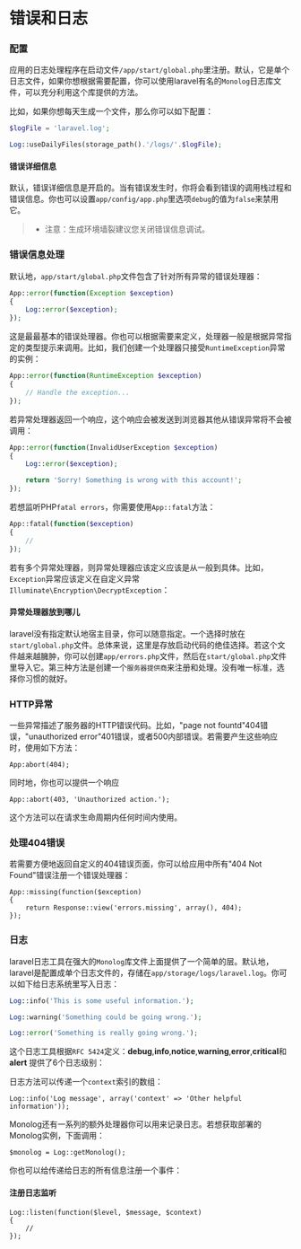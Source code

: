 # 错误和日志

### 配置
应用的日志处理程序在启动文件`/app/start/global.php`里注册。默认，它是单个日志文件，如果你想根据需要配置，你可以使用laravel有名的`Monolog`日志库文件，可以充分利用这个库提供的方法。

比如，如果你想每天生成一个文件，那么你可以如下配置：
```php
$logFile = 'laravel.log';

Log::useDailyFiles(storage_path().'/logs/'.$logFile);
```

#### 错误详细信息
默认，错误详细信息是开启的。当有错误发生时，你将会看到错误的调用栈过程和错误信息。你也可以设置`app/config/app.php`里选项`debug`的值为`false`来禁用它。
>* 注意：生成环境墙裂建议您关闭错误信息调试。

### 错误信息处理
默认地，`app/start/global.php`文件包含了针对所有异常的错误处理器：
```php
App::error(function(Exception $exception)
{
    Log::error($exception);
});
```

这是最最基本的错误处理器。你也可以根据需要来定义，处理器一般是根据异常指定的类型提示来调用。比如，我们创建一个处理器只接受`RuntimeException`异常的实例：
```php
App::error(function(RuntimeException $exception)
{
    // Handle the exception...
});
```
若异常处理器返回一个响应，这个响应会被发送到浏览器其他从错误异常将不会被调用：
```php
App::error(function(InvalidUserException $exception)
{
    Log::error($exception);

    return 'Sorry! Something is wrong with this account!';
});
```
若想监听PHP`fatal errors`，你需要使用`App::fatal`方法：
```php
App::fatal(function($exception)
{
    //
});
```
若有多个异常处理器，则异常处理器应该定义应该是从一般到具体。比如，`Exception`异常应该定义在自定义异常`Illuminate\Encryption\DecryptException`：

#### 异常处理器放到哪儿
laravel没有指定默认地宿主目录，你可以随意指定。一个选择时放在`start/global.php`文件。总体来说，这里是存放启动代码的绝佳选择。若这个文件越来越臃肿，你可以创建`app/errors.php`文件，然后在`start/global.php`文件里导入它。第三种方法是创建一个`服务器提供商`来注册和处理。没有唯一标准，选择你习惯的就好。



### HTTP异常
一些异常描述了服务器的HTTP错误代码。比如，"page not fountd"404错误，"unauthorized error"401错误，或者500内部错误。若需要产生这些响应时，使用如下方法：
```
App:abort(404);
```

同时地，你也可以提供一个响应
```
App::abort(403, 'Unauthorized action.');
```
这个方法可以在请求生命周期内任何时间内使用。


### 处理404错误
若需要方便地返回自定义的404错误页面，你可以给应用中所有"404 Not Found"错误注册一个错误处理器：
```
App::missing(function($exception)
{
    return Response::view('errors.missing', array(), 404);
});
```

### 日志
laravel日志工具在强大的`Monolog`库文件上面提供了一个简单的层。默认地，laravel是配置成单个日志文件的，存储在`app/storage/logs/laravel.log`。你可以如下给日志系统里写入日志：
```php
Log::info('This is some useful information.');

Log::warning('Something could be going wrong.');

Log::error('Something is really going wrong.');
```
这个日志工具根据`RFC 5424`定义：**debug**,**info**,**notice**,**warning**,**error**,**critical**和**alert** 提供了6个日志级别：

日志方法可以传递一个`context`索引的数组：
```
Log::info('Log message', array('context' => 'Other helpful information'));
```

Monolog还有一系列的额外处理器你可以用来记录日志。若想获取部署的Monolog实例，下面调用：
```
$monolog = Log::getMonolog();
```
你也可以给传递给日志的所有信息注册一个事件：

#### 注册日志监听
```
Log::listen(function($level, $message, $context)
{
    //
});
```
